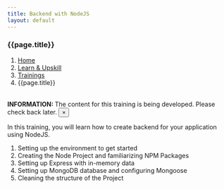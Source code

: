 ```yaml
---
title: Backend with NodeJS
layout: default
---
```


<h3>{{page.title}}</h3>
<div style="margin-bottom:2rem;">
  <nav aria-label="breadcrumb">
    <ol class="breadcrumb">
      <li class="breadcrumb-item"><a href="/">Home</a></li>
      <li class="breadcrumb-item"><a href="/learn">Learn & Upskill</a></li>
      <li class="breadcrumb-item"><a href="/learn/trainings">Trainings</a></li>
      <li class="breadcrumb-item active" aria-current="page">{{page.title}}</li>
    </ol>
  </nav>
</div>

<div class="alert alert-warning alert-dismissible fade show" role="alert">
  <strong>INFORMATION: </strong> The content for this training is being developed. Please check back later.
  <button type="button" class="close" data-dismiss="alert" aria-label="Close">
    <span aria-hidden="true">&times;</span>
  </button>
</div>

In this training, you will learn how to create backend for your application using NodeJS.

1. Setting up the environment to get started
2. Creating the Node Project and familiarizing NPM Packages
3. Setting up Express with in-memory data
4. Setting up MongoDB database and configuring Mongoose
5. Cleaning the structure of the Project
